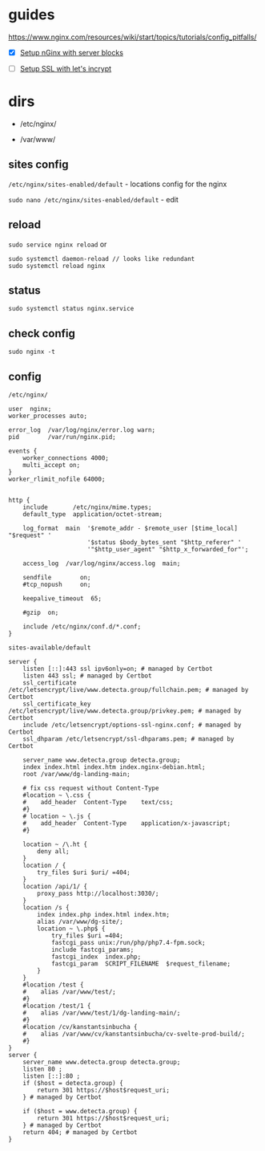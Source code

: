 # guides

<https://www.nginx.com/resources/wiki/start/topics/tutorials/config_pitfalls/>

- [x] [Setup nGinx with server blocks](https://www.digitalocean.com/community/tutorials/how-to-install-nginx-on-ubuntu-18-04#step-5-setting-up-server-blocks-(recommended))

- [ ] [Setup SSL with let's incrypt](https://www.digitalocean.com/community/tutorials/how-to-secure-nginx-with-let-s-encrypt-on-ubuntu-18-04)


# dirs

* /etc/nginx/

* /var/www/

## sites config

`/etc/nginx/sites-enabled/default` - locations config for the nginx

`sudo nano /etc/nginx/sites-enabled/default` - edit

## reload

`sudo service nginx reload` or 

```
sudo systemctl daemon-reload // looks like redundant
sudo systemctl reload nginx
```

## status

`sudo systemctl status nginx.service`

## check config

`sudo nginx -t`

## config

`/etc/nginx/`

```
user  nginx;
worker_processes auto;

error_log  /var/log/nginx/error.log warn;
pid        /var/run/nginx.pid;

events {
    worker_connections 4000;
    multi_accept on;
}
worker_rlimit_nofile 64000;


http {
    include       /etc/nginx/mime.types;
    default_type  application/octet-stream;

    log_format  main  '$remote_addr - $remote_user [$time_local] "$request" '
                      '$status $body_bytes_sent "$http_referer" '
                      '"$http_user_agent" "$http_x_forwarded_for"';

    access_log  /var/log/nginx/access.log  main;

    sendfile        on;
    #tcp_nopush     on;

    keepalive_timeout  65;

    #gzip  on;

    include /etc/nginx/conf.d/*.conf;
}
```

`sites-available/default`

```
server {
    listen [::]:443 ssl ipv6only=on; # managed by Certbot
    listen 443 ssl; # managed by Certbot
    ssl_certificate /etc/letsencrypt/live/www.detecta.group/fullchain.pem; # managed by Certbot
    ssl_certificate_key /etc/letsencrypt/live/www.detecta.group/privkey.pem; # managed by Certbot
    include /etc/letsencrypt/options-ssl-nginx.conf; # managed by Certbot
    ssl_dhparam /etc/letsencrypt/ssl-dhparams.pem; # managed by Certbot

    server_name www.detecta.group detecta.group;
    index index.html index.htm index.nginx-debian.html;
    root /var/www/dg-landing-main;

    # fix css request without Content-Type
    #location ~ \.css {
    #    add_header  Content-Type    text/css;
    #}
    # location ~ \.js {
    #    add_header  Content-Type    application/x-javascript;
    #}

    location ~ /\.ht {
        deny all;
    }
    location / {
        try_files $uri $uri/ =404;
    }
    location /api/1/ {
        proxy_pass http://localhost:3030/;
    }
    location /s {
        index index.php index.html index.htm;
        alias /var/www/dg-site/;
        location ~ \.php$ {
            try_files $uri =404;
            fastcgi_pass unix:/run/php/php7.4-fpm.sock;
            include fastcgi_params;
            fastcgi_index  index.php;
            fastcgi_param  SCRIPT_FILENAME  $request_filename;
        }
    }
    #location /test {
    #    alias /var/www/test/;
    #}
    #location /test/1 {
    #    alias /var/www/test/1/dg-landing-main/;
    #}
    #location /cv/kanstantsinbucha {
    #    alias /var/www/cv/kanstantsinbucha/cv-svelte-prod-build/;
    #}
}
server {
    server_name www.detecta.group detecta.group;
    listen 80 ;
    listen [::]:80 ;
    if ($host = detecta.group) {
        return 301 https://$host$request_uri;
    } # managed by Certbot

    if ($host = www.detecta.group) {
        return 301 https://$host$request_uri;
    } # managed by Certbot
    return 404; # managed by Certbot
}
```

